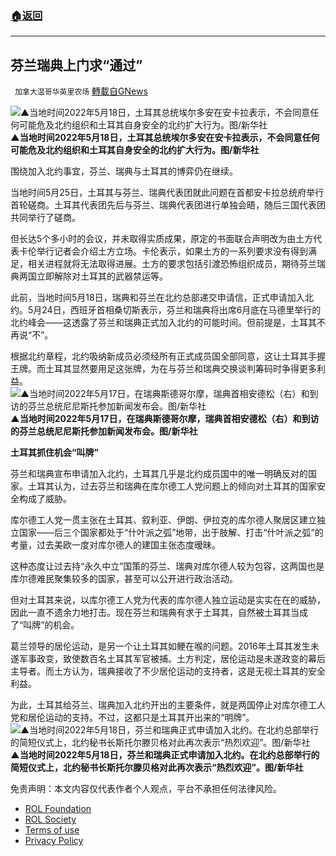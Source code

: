 ###  [:house:返回](README.md)
---


## 芬兰瑞典上门求“通过”
` 加拿大温哥华英里农场` [轉載自GNews](https://gnews.org/zh-hans/2608442/)

![▲当地时间2022年5月18日，土耳其总统埃尔多安在安卡拉表示，不会同意任何可能危及北约组织和土耳其自身安全的北约扩大行为。图/新华社](https://n.sinaimg.cn/news/transform/149/w550h399/20220526/bd67-57bb8ad1d6eef9be3bfa8e763fe0502a.jpg)**▲当地时间2022年5月18日，土耳其总统埃尔多安在安卡拉表示，不会同意任何可能危及北约组织和土耳其自身安全的北约扩大行为。图/新华社**
 
围绕加入北约事宜，芬兰、瑞典与土耳其的博弈仍在继续。
 
当地时间5月25日，土耳其与芬兰、瑞典代表团就此问题在首都安卡拉总统府举行首轮磋商。土耳其代表团先后与芬兰、瑞典代表团进行单独会晤，随后三国代表团共同举行了磋商。
 
但长达5个多小时的会议，并未取得实质成果，原定的书面联合声明改为由土方代表卡伦举行记者会介绍土方立场。卡伦表示，如果土方的一系列要求没有得到满足，相关进程就将无法取得进展。土方的要求包括引渡恐怖组织成员，期待芬兰瑞典两国立即解除对土耳其的武器禁运等。
 
此前，当地时间5月18日，瑞典和芬兰在北约总部递交申请信，正式申请加入北约。5月24日，西班牙首相桑切斯表示，芬兰和瑞典将出席6月底在马德里举行的北约峰会——这透露了芬兰和瑞典正式加入北约的可能时间。但前提是，土耳其不再说“不”。
 
根据北约章程，北约吸纳新成员必须经所有正式成员国全部同意，这让土耳其手握王牌。而土耳其显然要用足这张牌，为在与芬兰和瑞典交换谈判筹码时争得更多利益。![▲当地时间2022年5月17日，在瑞典斯德哥尔摩，瑞典首相安德松（右）和到访的芬兰总统尼尼斯托参加新闻发布会。图/新华社](https://n.sinaimg.cn/news/transform/117/w550h367/20220526/9377-cb1a74327763d8fcb1fee62d3df84879.jpg)**▲当地时间2022年5月17日，在瑞典斯德哥尔摩，瑞典首相安德松（右）和到访的芬兰总统尼尼斯托参加新闻发布会。图/新华社**
 
**土耳其抓住机会“叫牌”**
 
芬兰和瑞典宣布申请加入北约，土耳其几乎是北约成员国中的唯一明确反对的国家。土耳其认为，过去芬兰和瑞典在库尔德工人党问题上的倾向对土耳其的国家安全构成了威胁。
 
库尔德工人党一贯主张在土耳其、叙利亚、伊朗、伊拉克的库尔德人聚居区建立独立国家——后三个国家都处于“什叶派之弧”地带，出于肢解、打击“什叶派之弧”的考量，过去美欧一度对库尔德人的建国主张态度暧昧。
 
这种态度让过去持“永久中立”国策的芬兰、瑞典对库尔德人较为包容，这两国也是库尔德难民聚集较多的国家，甚至可以公开进行政治活动。
 
但对土耳其来说，以库尔德工人党为代表的库尔德人独立运动是实实在在的威胁，因此一直不遗余力地打击。现在芬兰和瑞典有求于土耳其，自然被土耳其当成了“叫牌”的机会。
 
葛兰领导的居伦运动，是另一个让土耳其如鲠在喉的问题。2016年土耳其发生未遂军事政变，致使数百名土耳其军官被捕。土方判定，居伦运动是未遂政变的幕后主导者。而土方认为，瑞典接收了不少居伦运动的支持者，这是无视土耳其的安全利益。
 
为此，土耳其给芬兰、瑞典加入北约开出的主要条件，就是两国停止对库尔德工人党和居伦运动的支持。不过，这都只是土耳其开出来的“明牌”。![▲当地时间2022年5月18日，芬兰和瑞典正式申请加入北约。在北约总部举行的简短仪式上，北约秘书长斯托尔滕贝格对此再次表示“热烈欢迎”。图/新华社](https://n.sinaimg.cn/news/transform/129/w550h379/20220526/3313-3d7e693ef1e28f66304d7a57abf511c1.jpg)**▲当地时间2022年5月18日，芬兰和瑞典正式申请加入北约。在北约总部举行的简短仪式上，北约秘书长斯托尔滕贝格对此再次表示“热烈欢迎”。图/新华社**

免责声明：本文内容仅代表作者个人观点，平台不承担任何法律风险。
  
- [ROL Foundation](https://rolfoundation.org/)
- [ROL Society](https://rolsociety.org/)
- [Terms of use](https://gnews.org/terms-of-use-3/)
- [Privacy Policy](https://gnews.org/privacy-policy/)
